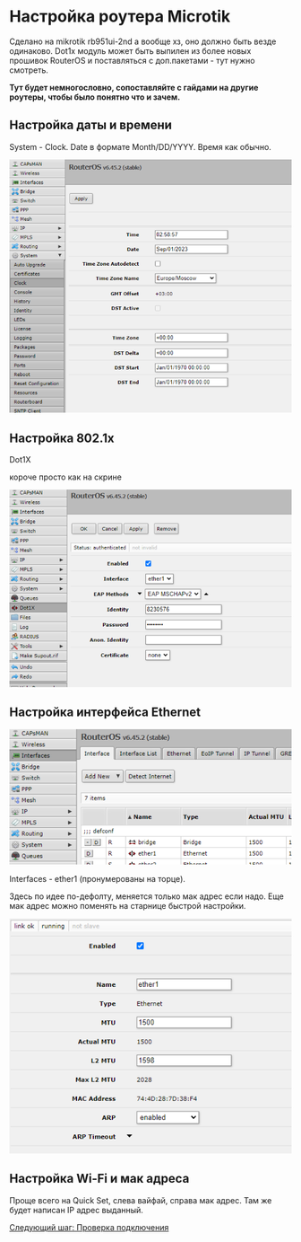 # Настройка роутера Microtik

Сделано на mikrotik rb951ui-2nd а вообще хз, оно должно быть везде одинаково. Dot1x модуль может быть выпилен из более новых прошивок RouterOS и поставляться с доп.пакетами - тут нужно смотреть.

__Тут будет немногословно, сопоставляйте с гайдами на другие роутеры, чтобы было понятно что и зачем.__

## Настройка даты и времени

System - Clock. Date в формате Month/DD/YYYY.
Время как обычно.

<img src="img/microtic/image5.png">


## Настройка 802.1х

Dot1X

короче просто как на скрине


<img src="img/microtic/image4.png">


## Настройка интерфейса Ethernet

<img src="img/microtic/image2.png">

Interfaces - ether1 (пронумерованы на торце).

Здесь по идее по-дефолту, меняется только мак адрес если надо. Еще мак адрес можно поменять на старнице быстрой настройки.

<img src="img/microtic/image3.png">

## Настройка Wi-Fi и мак адреса

Проще всего на Quick Set, слева вайфай, справа мак адрес. Там же будет написан IP адрес выданный. 

[Следующий шаг: Проверка подключения](./3-check.md)